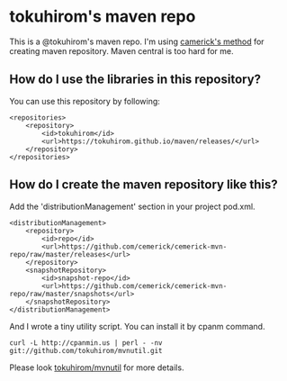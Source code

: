 tokuhirom's maven repo
======================

This is a @tokuhirom's maven repo.
I'm using [camerick's method](http://cemerick.com/2010/08/24/hosting-maven-repos-on-github/) for creating maven repository. Maven central is too hard for me.

## How do I use the libraries in this repository?

You can use this repository by following:

    <repositories>
        <repository>
            <id>tokuhirom</id>
            <url>https://tokuhirom.github.io/maven/releases/</url>
        </repository>
    </repositories>

## How do I create the maven repository like this?

Add the 'distributionManagement' section in your project pod.xml.

    <distributionManagement>
        <repository>
            <id>repo</id>
            <url>https://github.com/cemerick/cemerick-mvn-repo/raw/master/releases</url>
        </repository>
        <snapshotRepository>
            <id>snapshot-repo</id>
            <url>https://github.com/cemerick/cemerick-mvn-repo/raw/master/snapshots</url>
        </snapshotRepository>
    </distributionManagement>

And I wrote a tiny utility script.  You can install it by cpanm command.

    curl -L http://cpanmin.us | perl - -nv git://github.com/tokuhirom/mvnutil.git

Please look [tokuhirom/mvnutil](https://github.com/tokuhirom/mvnutil/) for more details.

